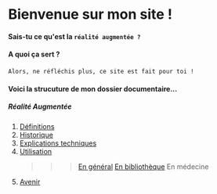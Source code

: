 # Bienvenue sur mon site !

#### Sais-tu ce qu'est la `réalité augmentée ?`
#### A quoi ça sert ?
#### 
```
Alors, ne réfléchis plus, ce site est fait pour toi !
```

#### Voici la strucuture de mon dossier documentaire...
##### Réalité Augmentée
1. [Définitions](Definition.md)
2. [Historique](Histoire.md)
3. [Explications techniques](Fonctionnement.md)
4. [Utilisation](utilisation.md)
   >>> [En général](engeneral.md)
   >>> [En bibliothèque](bibli.md)
   >>> En médecine
 5. [Avenir](Avenir.md)
